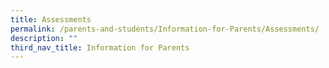 ```yaml
---
title: Assessments
permalink: /parents-and-students/Information-for-Parents/Assessments/
description: ""
third_nav_title: Information for Parents
---
```


